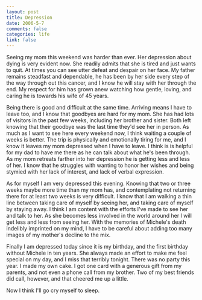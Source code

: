 ```yaml
--- 
layout: post
title: Depression
date: 2006-5-7
comments: false
categories: life
link: false
---
```

Seeing my mom this weekend was harder than ever. Her depression about dying is very evident now. She readily admits that she is tired and just wants to quit. At times you can see utter defeat and despair on her face. My father remains steadfast and dependable, he has been by her side every step of the way through out this cancer, and I know he will stay with her through the end. My respect for him has grown anew watching how gentle, loving, and caring he is towards his wife of 45 years.

Being there is good and difficult at the same time. Arriving means I have to leave too, and I know that goodbyes are hard for my mom. She has had lots of visitors in the past few weeks, including her brother and sister. Both left knowing that their goodbye was the last time they'd see her in person. As much as I want to see here every weekend now, I think waiting a couple of weeks is better. The trip is physically and emotionally tiring for me, and I know it leaves my mom depressed when I have to leave. I think is is helpful for my dad to have me there as he can talk about what he's been through. As my mom retreats farther into her depression he is getting less and less of her. I know that he struggles with wanting to honor her wishes and being stymied with her lack of interest, and lack of verbal expression.

As for myself I am very depressed this evening. Knowing that two or three weeks maybe more time than my mom has, and contemplating not returning there for at least two weeks is very difficult. I know that I am walking a thin line between taking care of myself by seeing her, and taking care of myself by staying away. I think I am content with the efforts I've made to see her and talk to her. As she becomes less involved in the world around her I will get less and less from seeing her. With the memories of Michele's death indelibly imprinted on my mind, I have to be careful about adding too many images of my mother's decline to the mix.

Finally I am depressed today since it is my birthday, and the first birthday without Michele in ten years. She always made an effort to make me feel special on my day, and I miss that terribly tonight. There was no party this year. I made my own cake. I got one card with a generous gift from my parents, and not even a phone call from my brother. Two of my best friends did call, however, and that cheered me up a little.

Now I think I'll go cry myself to sleep.

